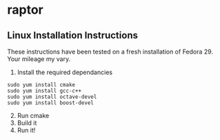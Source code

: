 # raptor

## Linux Installation Instructions

These instructions have been tested on a fresh installation of Fedora 29. Your mileage my vary.

1. Install the required dependancies
```
sudo yum install cmake
sudo yum install gcc-c++
sudo yum install octave-devel
sudo yum install boost-devel
```
2. Run cmake
3. Build it
4. Run it!
